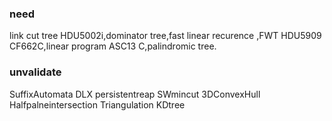 ### need
link cut tree HDU5002i,dominator tree,fast linear recurence ,FWT HDU5909 CF662C,linear program ASC13 C,palindromic tree.
### unvalidate
SuffixAutomata
DLX
persistentreap
SWmincut
3DConvexHull
Halfpalneintersection
Triangulation
KDtree

